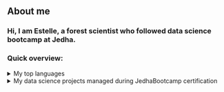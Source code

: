 ## About me
### Hi, I am Estelle, a forest scientist who followed data science bootcamp at Jedha.

<!--
**NoyE-R/NoyE-R** is a ✨ _special_ ✨ repository because its `README.md` (this file) appears on your GitHub profile.
-->

### Quick overview:
<details>
<summary>My top languages</summary>

| Rank | Languages |
|-----:|-----------|
|     1| R         |
|     2| Python    |
|     3| SQL       |
  
</details>

<details>
<summary>My data science projects managed during JedhaBootcamp certification</summary>

| Technics | Project | Tags | Git repository |
|----------|---------|------|----------------|
| Data visualization | Speed Dating Challenge | #Seaborn #Kaggle | JF_B2_SpeedDating |
| Supervised Machine Learning | Walmart Sales | #LinearRegression | |
| Supervised Machine Learning | Conversion Rate Challenge | #RandomForest #DecisionTree #ADABoost| |
| Unsupervised Machine Learning | Uber PickUps | #Kmeans #DBScan | |
| Deep Learning | AT & T | #NLP | |
| API and Web Scraping | Booking | #Scrapy #Boto3 | |
| Supervised Machine Learning and Deep Learning | Swiss protective forests | #Dashboard #HGBoost | JF_B6_ProtectiveForest |

</details>
